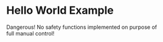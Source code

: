 # Hello World Example

Dangerous! No safety functions implemented on purpose of  
full manual control!

